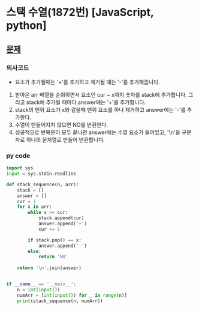 # 스택 수열(1872번) [JavaScript, python]

## [문제](https://www.acmicpc.net/problem/1874)

### 의사코드 
- 요소가 추가될때는 '+'를 추가하고 제거될 떄는 '-'를 추가해줍니다.
1. 받아온 arr 배열을 순회하면서 요소인 cur ~ x까지 숫자를 stack에 추가합니다. 그리고 stack에 추가될 때마다 answer에는 '+'를 추가합니다.
2. stack의 맨위 요소가 x와 같을때 맨위 요소를 하나 제거하고 answer에는 '-'를 추가한다.
3. 수열이 만들어지지 않으면 NO를 반환한다.
4. 성공적으로 반복문이 모두 끝나면 answer에는 수열 요소가 들어있고, '\n'을 구분자로 하나의 문자열로 만들어 반환합니다.
   
### py code
```py
import sys
input = sys.stdin.readline

def stack_sequence(n, arr):
    stack = []
    answer = []
    cur = 1
    for x in arr:
        while x >= cur:
            stack.append(cur)
            answer.append('+')
            cur += 1

        if stack.pop() == x:
            answer.append('-')
        else:
            return 'NO'
    
    return '\n'.join(answer)


if __name__ == '__main__':
    n = int(input())
    numArr = [int(input()) for _ in range(n)]
    print(stack_sequence(n, numArr))
```